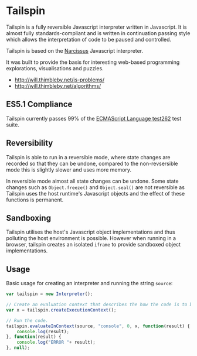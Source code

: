 Tailspin
========

Tailspin is a fully reversible Javascript interpreter written in Javascript. It is almost fully standards-compliant and is written in continuation passing style which allows the interpretation of code to be paused and controlled.

Tailspin is based on the [Narcissus](https://github.com/mozilla/narcissus) Javascript interpreter.

It was built to provide the basis for interesting web-based programming explorations, visualisations and puzzles.

- http://will.thimbleby.net/js-problems/
- http://will.thimbleby.net/algorithms/

ES5.1 Compliance
---------------

Tailspin currently passes 99% of the [ECMAScript Language test262](http://test262.ecmascript.org/) test suite.

Reversibility
------------

Tailspin is able to run in a reversible mode, where state changes are recorded so that they can be undone, compared to the non-revsersible mode this is slightly slower and uses more memory.

In reversible mode almost all state changes can be undone. Some state changes such as `Object.freeze()` and `Object.seal()` are not reversible as Tailspin uses the host runtime's Javascript objects and the effect of these functions is permanent.

Sandboxing
----------

Tailspin utilises the host's Javascript object implementations and thus polluting the host environment is possible. However when running in a browser, tailspin creates an isolated `iframe` to provide sandboxed object implementations.

Usage
-----

Basic usage for creating an interpreter and running the string `source`:

```js
var tailspin = new Interpreter();

// Create an evaluation context that describes the how the code is to be executed.
var x = tailspin.createExecutionContext();

// Run the code.
tailspin.evaluateInContext(source, "console", 0, x, function(result) {
    console.log(result);
}, function(result) {
    console.log("ERROR "+ result);
}, null);
```
